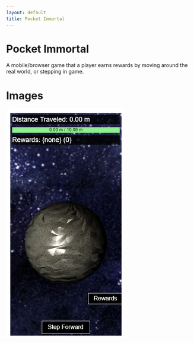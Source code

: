 ```yaml
---
layout: default
title: Pocket Immortal
---
```


# Pocket Immortal

A mobile/browser game that a player earns rewards by moving around the real world, or stepping in game.

# Images

![Pocket Immortal](/image/example-pocket-immortal-001.png)
